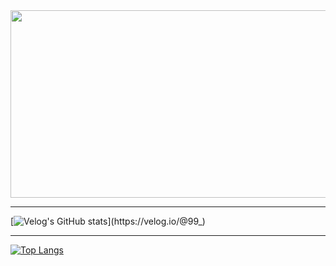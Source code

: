 <a href="https://github.com/devxb/gitanimals">
<img
  src="https://render.gitanimals.org/farms/okuka7"
  width="600"
  height="300"
/>
</a>

<hr>

[![Velog's GitHub stats](https://velog-readme-stats.vercel.app/api/list?name=99_)](https://velog.io/@99_)

<hr>

[![Top Langs](https://github-readme-stats.vercel.app/api/top-langs/?username=okuka7)](https://github.com/anuraghazra/github-readme-stats)
